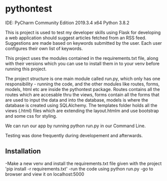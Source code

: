 # pythontest

IDE: PyCharm Community Edition 2019.3.4 x64
Python 3.8.2


This is project is used to test my developer skills using Flask for developing a  web application should suggest articles fetched from an RSS feed. Suggestions are made based on keywords submitted by the user. Each user configures their own list of keywords.

This project uses the modules contained in the requirements.txt file, along with their versions which you can use to install them in to your venv before running this project.

The project structure is one main module called run.py, which only has one responsibility - running the code, and the other modules like routes, forms, models, html etc are inside the pythontest package. Routes contains all the routes which are accesable thru the views, forms contain all the forms that are used to input the data and into the database, models is where the database is created using SQLAlchemy. The templates folder holds all the views (.html) files which are extending the layout.htmlm and use bootstrap and some css for styling.

We can run our app by running python run.py in our Command Line.

Testing was done frequently during developement and afterwards.

## Installation

-Make a new venv and install the requirements.txt file given with the project 'pip install -r requirements.txt'
-run the code using python run.py
-go to browser and view it on localhost:5000
